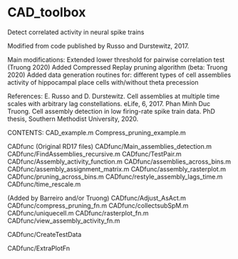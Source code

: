 # CAD_toolbox
Detect correlated activity in neural spike trains

Modified from code published by Russo and Durstewitz, 2017.

Main modifications:
  Extended lower threshold for pairwise correlation test (Truong 2020)
  Added Compressed Replay pruning algorithm (beta: Truong 2020)
  Added data generation routines for:
      different types of cell assemblies 
      activity of hippocampal place cells with/without theta precession

References: 
  E. Russo and D. Durstewitz. Cell assemblies at multiple time scales with arbitrary lag constellations. eLife, 6, 2017.
  Phan Minh Duc Truong. Cell assembly detection in low firing-rate spike train data. PhD thesis, Southern Methodist University, 2020.
  
CONTENTS:
CAD_example.m
Compress_pruning_example.m

CADfunc 
  (Original RD17 files)
  CADfunc/Main_assemblies_detection.m
  CADfunc/FindAssemblies_recursive.m
  CADfunc/TestPair.m
  CADfunc/Assembly_activity_function.m
  CADfunc/assemblies_across_bins.m
  CADfunc/assembly_assignment_matrix.m
  CADfunc/assembly_rasterplot.m
  CADfunc/pruning_across_bins.m
  CADfunc/restyle_assembly_lags_time.m
  CADfunc/time_rescale.m
  
  (Added by Barreiro and/or Truong)
  CADfunc/Adjust_AsAct.m
  CADfunc/compress_pruning_fn.m
  CADfunc/collectsubSpM.m
  CADfunc/uniquecell.m
  CADfunc/rasterplot_fn.m
  CADfunc/view_assembly_activity_fn.m
  
CADfunc/CreateTestData

CADfunc/ExtraPlotFn


